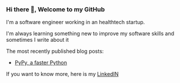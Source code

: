 ### Hi there 👋, Welcome to my GitHub

I'm a software engineer working in an healthtech startup.

I'm always learning something new to improve my software skills and sometimes I write about it

The most recently published blog posts:
- [PyPy, a faster Python](https://guilhermeeuzebio.medium.com/pypy-a-faster-python-ed593707c43c)

If you want to know more, here is my [LinkedIN](//tonybaloney.github.io/#blog)
